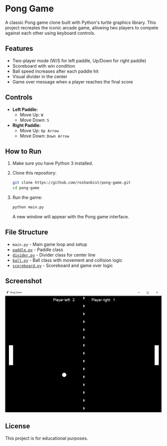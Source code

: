 # Pong Game

A classic Pong game clone built with Python's turtle graphics library. This project recreates the iconic arcade game, allowing two players to compete against each other using keyboard controls.

## Features

- Two-player mode (W/S for left paddle, Up/Down for right paddle)
- Scoreboard with win condition
- Ball speed increases after each paddle hit
- Visual divider in the center
- Game over message when a player reaches the final score

## Controls

- **Left Paddle:**
  - Move Up: `W`
  - Move Down: `S`
- **Right Paddle:**
  - Move Up: `Up Arrow`
  - Move Down: `Down Arrow`

## How to Run

1. Make sure you have Python 3 installed.
2. Clone this repository:
   ```sh
   git clone https://github.com/roshanbist/pong-game.git
   cd pong-game
   ```
3. Run the game:

   ```sh
   python main.py
   ```

   A new window will appear with the Pong game interface.

## File Structure

- `main.py` - Main game loop and setup
- [`paddle.py`](paddle.py) - Paddle class
- [`divider.py`](divider.py) - Divider class for center line
- [`ball.py`](ball.py) - Ball class with movement and collision logic
- [`scoreboard.py`](scoreboard.py) - Scoreboard and game over logic

## Screenshot

![Screenshot](screenshot/pong-screenshot.PNG)

## License

This project is for educational purposes.
